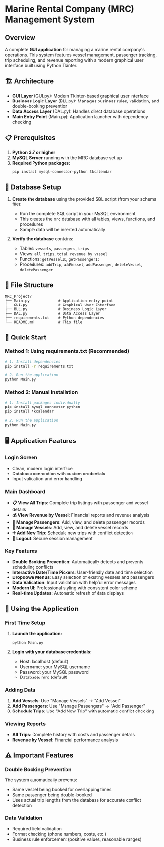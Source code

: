 # Marine Rental Company (MRC) Management System

## Overview

A complete **GUI application** for managing a marine rental company's operations. This system features vessel management, passenger tracking, trip scheduling, and revenue reporting with a modern graphical user interface built using Python Tkinter.

## 🏗️ Architecture

- **GUI Layer** (GUI.py): Modern Tkinter-based graphical user interface
- **Business Logic Layer** (BLL.py): Manages business rules, validation, and double-booking prevention
- **Data Access Layer** (DAL.py): Handles direct database operations
- **Main Entry Point** (Main.py): Application launcher with dependency checking

## 📋 Prerequisites

1. **Python 3.7 or higher**
2. **MySQL Server** running with the MRC database set up
3. **Required Python packages:**
   ```bash
   pip install mysql-connector-python tkcalendar
   ```

## 💾 Database Setup

1. **Create the database** using the provided SQL script (from your schema file):
   - Run the complete SQL script in your MySQL environment
   - This creates the `mrc` database with all tables, views, functions, and procedures
   - Sample data will be inserted automatically

2. **Verify the database** contains:
   - Tables: `vessels`, `passengers`, `trips`
   - Views: `all trips`, `total revenue by vessel`
   - Functions: `getVesselID`, `getPassengerID`
   - Procedures: `addTrip`, `addVessel`, `addPassenger`, `deleteVessel`, `deletePassenger`

## 📁 File Structure

```
MRC_Project/
├── Main.py             # Application entry point
├── GUI.py              # Graphical User Interface
├── BLL.py              # Business Logic Layer
├── DAL.py              # Data Access Layer
├── requirements.txt    # Python dependencies
└── README.md           # This file
```

## 🚀 Quick Start

### Method 1: Using requirements.txt (Recommended)

```bash
# 1. Install dependencies
pip install -r requirements.txt

# 2. Run the application
python Main.py
```

### Method 2: Manual Installation

```bash
# 1. Install packages individually
pip install mysql-connector-python
pip install tkcalendar

# 2. Run the application
python Main.py
```

## 🖥️ Application Features

### **Login Screen**
- Clean, modern login interface
- Database connection with custom credentials
- Input validation and error handling

### **Main Dashboard**
- **📋 View All Trips**: Complete trip listings with passenger and vessel details
- **💰 View Revenue by Vessel**: Financial reports and revenue analysis
- **👥 Manage Passengers**: Add, view, and delete passenger records
- **🚢 Manage Vessels**: Add, view, and delete vessel records
- **➕ Add New Trip**: Schedule new trips with conflict detection
- **🚪 Logout**: Secure session management

### **Key Features**
- **Double Booking Prevention**: Automatically detects and prevents scheduling conflicts
- **Interactive Date/Time Pickers**: User-friendly date and time selection
- **Dropdown Menus**: Easy selection of existing vessels and passengers
- **Data Validation**: Input validation with helpful error messages
- **Modern UI**: Professional styling with consistent color scheme
- **Real-time Updates**: Automatic refresh of data displays

## 🎯 Using the Application

### **First Time Setup**

1. **Launch the application:**
   ```bash
   python Main.py
   ```

2. **Login with your database credentials:**
   - Host: localhost (default)
   - Username: your MySQL username
   - Password: your MySQL password
   - Database: mrc (default)

### **Adding Data**

1. **Add Vessels**: Use "Manage Vessels" → "Add Vessel"
2. **Add Passengers**: Use "Manage Passengers" → "Add Passenger"
3. **Schedule Trips**: Use "Add New Trip" with automatic conflict checking

### **Viewing Reports**

- **All Trips**: Complete history with costs and passenger details
- **Revenue by Vessel**: Financial performance analysis

## ⚠️ Important Features

### **Double Booking Prevention**
The system automatically prevents:
- Same vessel being booked for overlapping times
- Same passenger being double-booked
- Uses actual trip lengths from the database for accurate conflict detection

### **Data Validation**
- Required field validation
- Format checking (phone numbers, costs, etc.)
- Business rule enforcement (positive values, reasonable ranges)